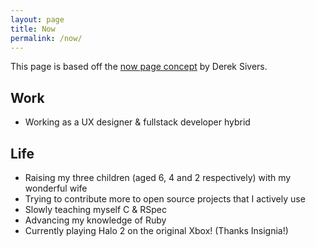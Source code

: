 ```yaml
---
layout: page
title: Now
permalink: /now/
---
```


This page is based off the [now page concept](https://nownownow.com/about) by Derek Sivers.

## Work

- Working as a UX designer & fullstack developer hybrid

## Life

- Raising my three children (aged 6, 4 and 2 respectively) with my wonderful wife
- Trying to contribute more to open source projects that I actively use
- Slowly teaching myself C & RSpec
- Advancing my knowledge of Ruby
- Currently playing Halo 2 on the original Xbox! (Thanks Insignia!)
